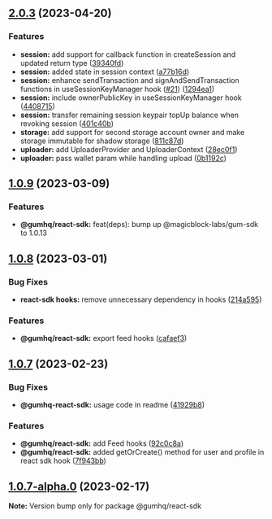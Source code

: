 ## [2.0.3](https://github.com/gumhq/sdk/compare/v1.0.10...v2.0.3) (2023-04-20)

### Features

- **session:** add support for callback function in createSession and updated return type ([39340fd](https://github.com/gumhq/sdk/commit/39340fdab8340b5de762213476e0b9ec4e77ae95))
- **session:** added state in session context ([a77b16d](https://github.com/gumhq/sdk/commit/a77b16d7acc7520df7a3569f74052a79edc354ea))
- **session:** enhance sendTransaction and signAndSendTransaction functions in useSessionKeyManager hook ([#21](https://github.com/gumhq/sdk/issues/21)) ([1294ea1](https://github.com/gumhq/sdk/commit/1294ea19de6f2dba759a6b7c8ef95d7afecf4747))
- **session:** include ownerPublicKey in useSessionKeyManager hook ([4408715](https://github.com/gumhq/sdk/commit/4408715f6aea90f2ecd6f9d10bb4bc1ff3dbefbc))
- **session:** transfer remaining session keypair topUp balance when revoking session ([401c40b](https://github.com/gumhq/sdk/commit/401c40bff27f2fb7a172dcd64770a66b3b3ec532))
- **storage:** add support for second storage account owner and make storage immutable for shadow storage ([811c87d](https://github.com/gumhq/sdk/commit/811c87d8a1c44adeaed4b51a0e595570584507eb))
- **uploader:** add UploaderProvider and UploaderContext ([28ec0f1](https://github.com/gumhq/sdk/commit/28ec0f116fca5646d036a02428c66e86546fe90d))
- **uploader:** pass wallet param while handling upload ([0b1192c](https://github.com/gumhq/sdk/commit/0b1192c018d179b4ac0cd8581250513215b1c972))

## [1.0.9](https://github.com/gumhq/sdk/compare/v1.0.10...v1.0.9) (2023-03-09)

### Features

- **@gumhq/react-sdk:** feat(deps): bump up @magicblock-labs/gum-sdk to 1.0.13

## [1.0.8](https://github.com/gumhq/sdk/compare/v1.0.10...v1.0.8) (2023-03-01)

### Bug Fixes

- **react-sdk hooks:** remove unnecessary dependency in hooks ([214a595](https://github.com/gumhq/sdk/commit/214a595f50ab35d129c662cd20e495801d5329f9))

### Features

- **@gumhq/react-sdk:** export feed hooks ([cafaef3](https://github.com/gumhq/sdk/commit/cafaef3cd255b38819d805950f918a434afbc1be))

## [1.0.7](https://github.com/gumhq/sdk/compare/v1.0.10...v1.0.7) (2023-02-23)

### Bug Fixes

- **@gumhq-react-sdk:** usage code in readme ([41929b8](https://github.com/gumhq/sdk/commit/41929b8af6ad0bbf0ffb2ec0b39777bd93cabc29))

### Features

- **@gumhq/react-sdk:** add Feed hooks ([92c0c8a](https://github.com/gumhq/sdk/commit/92c0c8ade1508b6445d7a0fb377def4067c8ab81))
- **@gumhq/react-sdk:** added getOrCreate() method for user and profile in react sdk hook ([7f943bb](https://github.com/gumhq/sdk/commit/7f943bb1542996162c6b1cd47351f0b64f92b098))

## [1.0.7-alpha.0](https://github.com/gumhq/sdk/compare/@gumhq/react-sdk@1.0.6...@gumhq/react-sdk@1.0.7-alpha.0) (2023-02-17)

**Note:** Version bump only for package @gumhq/react-sdk

